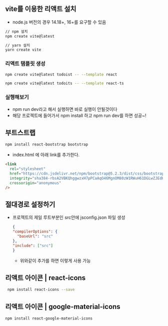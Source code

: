 ## vite를 이용한 리액트 설치

- node.js 버전의 경우 14.18+, 16+를 요구할 수 있음

```sh
// npm 설치
npm create vite@latest

// yarn 설치
yarn create vite
```

### 리액트 탬플릿 생성

```sh
npm create vite@latest todoist -- --template react

npm create vite@latest todoits -- --template react-ts
```

### 실행해보기

- npm run dev라고 해서 실행하면 바로 실행이 안될것이다
- 해당 프로젝트에 들어가서 npm install 하고 npm run dev를 하면 성공~!

## 부트스트랩

```sh
npm install react-bootstrap bootstrap
```

- index.html 에 아래 link를 추가한다.

```html
<link
  rel="stylesheet"
  href="https://cdn.jsdelivr.net/npm/bootstrap@5.2.3/dist/css/bootstrap.min.css"
  integrity="sha384-rbsA2VBKQhggwzxH7pPCaAqO46MgnOM80zW1RWuH61DGLwZJEdK2Kadq2F9CUG65"
  crossorigin="anonymous"
/>
```

## 절대경로 설정하기
- 프로젝트의 제일 루트부분인 src안에 jsconfig.json 파일 생성
  ```json
  {
  "compilerOptions": {
    "baseUrl": "src"
  },
  "include": ["src"]
  }
  ```

  - 위와같이 추가를 하면 이렇게 사용 가능

## 리액트 아이콘 | react-icons
```sh
 npm install react-icons --save
```

## 리액트 아이콘 | google-material-icons
```sh
npm install react-google-material-icons
```